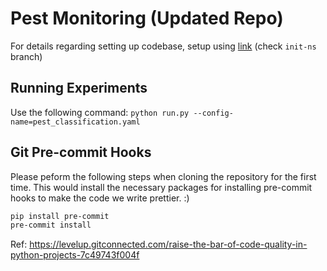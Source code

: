 # Pest Monitoring (Updated Repo)

For details regarding setting up codebase, setup using [link](./setup) (check `init-ns` branch)


## Running Experiments

Use the following command:
```python run.py --config-name=pest_classification.yaml```

## Git Pre-commit Hooks

Please peform the following steps when cloning the repository for the first time. This would install the necessary packages for installing pre-commit hooks to make the code we write prettier. :)

```bash
pip install pre-commit
pre-commit install
```
Ref: https://levelup.gitconnected.com/raise-the-bar-of-code-quality-in-python-projects-7c49743f004f
